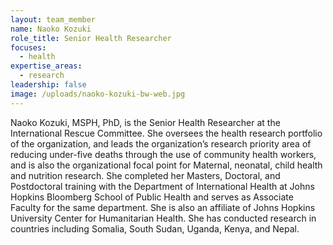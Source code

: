 ```yaml
---
layout: team_member
name: Naoko Kozuki
role_title: Senior Health Researcher
focuses:
  - health
expertise_areas:
  - research
leadership: false
image: /uploads/naoko-kozuki-bw-web.jpg
---
```


Naoko Kozuki, MSPH, PhD, is the Senior Health Researcher at the International Rescue Committee. She oversees the health research portfolio of the organization, and leads the organization’s research priority area of reducing under-five deaths through the use of community health workers, and is also the organizational focal point for Maternal, neonatal, child health and nutrition research. She completed her Masters, Doctoral, and Postdoctoral training with the Department of International Health at Johns Hopkins Bloomberg School of Public Health and serves as Associate Faculty for the same department. She is also an affiliate of Johns Hopkins University Center for Humanitarian Health. She has conducted research in countries including Somalia, South Sudan, Uganda, Kenya, and Nepal.